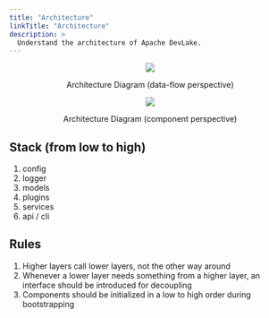 ```yaml
---
title: "Architecture"
linkTitle: "Architecture"
description: >
  Understand the architecture of Apache DevLake.
---
```



<p align="center"><img src="/img/arch-dataflow.svg" /></p>
<p align="center">Architecture Diagram (data-flow perspective)</p>

<p align="center"><img src="/img/arch-component.svg" /></p>
<p align="center">Architecture Diagram (component perspective)</p>


## Stack (from low to high)

1. config
2. logger
3. models
4. plugins
5. services
6. api / cli

## Rules

1. Higher layers call lower layers, not the other way around
2. Whenever a lower layer needs something from a higher layer, an interface should be introduced for decoupling
3. Components should be initialized in a low to high order during bootstrapping
<br/>
